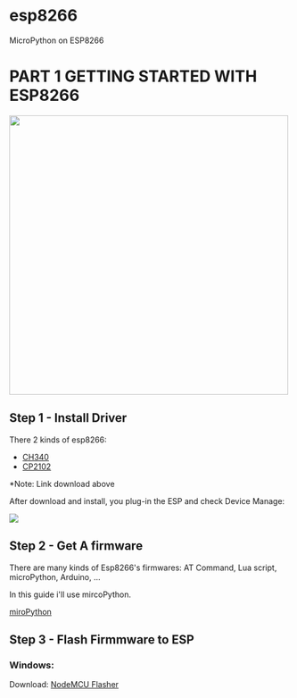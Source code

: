# esp8266
MicroPython on ESP8266

# PART 1  GETTING STARTED WITH ESP8266

<img src="https://imgur.com/QLv7y19.jpg" height="500" width="500">

## Step 1 - Install Driver

There 2 kinds of esp8266:
- [CH340](https://sparks.gogo.co.nz/assets/_site_/downloads/CH34x_Install_Windows_v3_4.zip)
- [CP2102](https://www.silabs.com/documents/public/software/CP210x_Universal_Windows_Driver.zip)

*Note: Link download above

After download and install, you plug-in the ESP and check Device Manage:

<img src="https://imgur.com/XQ1uemr.png">

## Step 2 - Get A firmware

There are many kinds of  Esp8266's firmwares: AT Command, Lua script, microPython, Arduino, ...

In this guide i'll use mircoPython.

[miroPython](https://micropython.org/download)

## Step 3 - Flash Firmmware to ESP

### Windows:

Download:
[NodeMCU Flasher](https://github.com/nodemcu/nodemcu-flasher)

